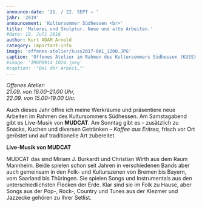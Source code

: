 ```yaml
---
announce-date: '21. / 22. SEPT – '
jahr: '2019'
announcement: 'Kultursommer Südhessen <br>'
title: 'Malerei und Skulptur. Neue und alte Arbeiten.'
#date: 18. Juli 2016
author: Kurt ADAM Arnold
category: important-info
image: 'offenes-atelier/kuss2017-0A1_1200.JPG'
caption: 'Offenes Atelier im Rahmen des Kultursommers Südhessen (KUSS)'
#image: 'IMGP8914_1024.jpeg'
#caption: '"Bei der Arbeit…"'
---
```


_Offenes Atelier: <br>21.09. von 16.00–21.00 Uhr, <br>22.09. von 15.00–19.00 Uhr._

Auch dieses Jahr öffne ich meine Werkräume und präsentiere neue Arbeiten im Rahmen des Kultursommers Südhessen. Am Samstagabend gibt es Live-Musik von **MUDCAT**. Am Sonntag gibt es – zusätzlich zu Snacks, Kuchen und diversen Getränken – _Kaffee aus Eritrea,_ frisch vor Ort geröstet und auf traditionelle Art zubereitet.


**Live-Musik von MUDCAT**

MUDCAT das sind Miriam J. Burkardt und Christian Wirth aus dem Raum Mannheim. Beide spielen schon seit Jahren in verschiedenen Bands aber auch gemeinsam in den Folk- und Kulturszenen von Bremen bis Bayern, vom Saarland bis Thüringen. Sie spielen Songs und Instrumentals aus den unterschiedlichsten Flecken der Erde. Klar sind sie im Folk zu Hause, aber Songs aus der Pop-, Rock-, Country und Tunes aus der Klezmer und Jazzecke gehören zu Ihrer Setlist.
